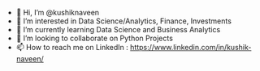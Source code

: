 - 👋 Hi, I’m @kushiknaveen
- 👀 I’m interested in Data Science/Analytics, Finance, Investments
- 🌱 I’m currently learning Data Science and Business Analytics
- 💞️ I’m looking to collaborate on Python Projects
- 📫 How to reach me on LinkedIn : https://www.linkedin.com/in/kushik-naveen/

<!---
kushiknaveen/kushiknaveen is a ✨ special ✨ repository because its `README.md` (this file) appears on your GitHub profile.
You can click the Preview link to take a look at your changes.
--->
